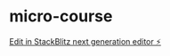 # micro-course

[Edit in StackBlitz next generation editor ⚡️](https://stackblitz.com/~/github.com/linkwisdom/micro-course)